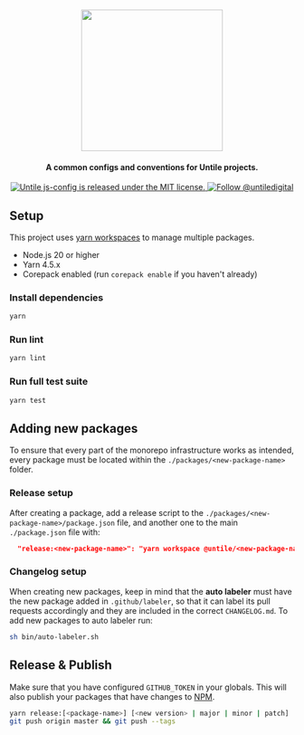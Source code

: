 <p align="center">
  <br><img width="250" src="https://untile.pt/logo.png" /><br>
</p>

<h4 align="center">
  A common configs and conventions for Untile projects.
</h4>

<p align="center">
  <a href="https://github.com/untile/js-configs/blob/main/LICENSE">
    <img src="https://img.shields.io/badge/license-MIT-blue.svg" alt="Untile js-config is released under the MIT license." />
  </a>
  <a href="https://twitter.com/intent/follow?screen_name=untiledigital">
    <img src="https://img.shields.io/twitter/follow/untiledigital.svg?label=Follow%20@untiledigital" alt="Follow @untiledigital" />
  </a>
</p>

## Setup

This project uses [yarn workspaces](https://classic.yarnpkg.com/lang/en/docs/workspaces/) to manage multiple packages.

- Node.js 20 or higher
- Yarn 4.5.x
- Corepack enabled (run `corepack enable` if you haven't already)

### Install dependencies

```sh
yarn
```

### Run lint

```sh
yarn lint
```

### Run full test suite

```sh
yarn test
```

## Adding new packages

To ensure that every part of the monorepo infrastructure works as intended, every package must be located within the `./packages/<new-package-name>` folder.

### Release setup

After creating a package, add a release script to the `./packages/<new-package-name>/package.json` file, and another one to the main `./package.json` file with:

```json
  "release:<new-package-name>": "yarn workspace @untile/<new-package-name> release",
```

### Changelog setup

When creating new packages, keep in mind that the **auto labeler** must have the new package added in `.github/labeler`, so that it can label its pull requests accordingly and they are included in the correct `CHANGELOG.md`. To add new packages to auto labeler run:

```sh
sh bin/auto-labeler.sh
```

## Release & Publish

Make sure that you have configured `GITHUB_TOKEN` in your globals.
This will also publish your packages that have changes to [NPM](https://www.npmjs.com/~untile).

```sh
yarn release:[<package-name>] [<new version> | major | minor | patch]
git push origin master && git push --tags
```
